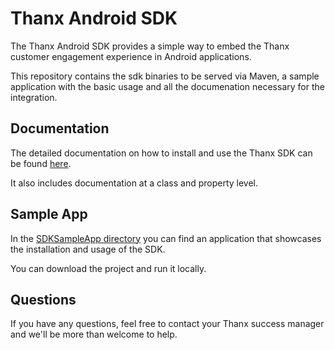 # Thanx Android SDK

The Thanx Android SDK provides a simple way to embed the Thanx customer engagement experience in Android applications.


This repository contains the sdk binaries to be served via Maven, a sample application with the basic usage and all the documenation necessary for the integration.

## Documentation
The detailed documentation on how to install and use the Thanx SDK can be found [here](https://thanx.github.io/thanx-sdk-android-distribution/sdk).

It also includes documentation at a class and property level.

## Sample App
In the [SDKSampleApp directory](SDKSampleApp) you can find an application that showcases the installation and usage of the SDK.

You can download the project and run it locally.

## Questions
If you have any questions, feel free to contact your Thanx success manager and we'll be more than welcome to help.
